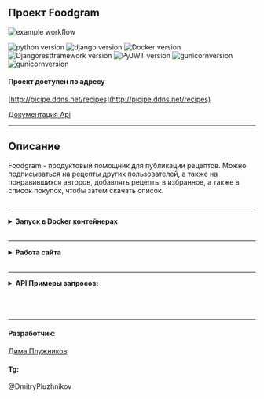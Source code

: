 
## Проект **Foodgram** 

![example workflow](https://github.com/Not-user-1984/foodgram-project-react/actions/workflows/djangorest.yml/badge.svg)

![python version](https://img.shields.io/badge/Python-3.10-green)
![django version](https://img.shields.io/badge/Django-4.1-green)
![Docker version](https://img.shields.io/badge/Docker-4.15-green)
![Djangorestframework version](https://img.shields.io/badge/Djangorestframework-3.14-green)
![PyJWT version](https://img.shields.io/badge/PyJWT-2.6-green)
![gunicornversion](https://img.shields.io/badge/gunicorn-20.01-green)
![gunicornversion](https://img.shields.io/badge/nginx-1.19.3-green)


#### Проект доступен по адресу

[http://picipe.ddns.net/recipes](http://picipe.ddns.net/recipes)

[Документация Api](http://picipe.ddns.net/api/docs/)
<hr>

## Описание

Foodgram - продуктовый помощник для публикации рецептов. Mожно подписываться на рецепты других пользователей, а также на понравившихся авторов, добавлять рецепты в избранное, а также в список покупок, чтобы затем скачать список.
<br> 
<hr>
<details>
<summary><strong>Запуск в Docker контейнерах</strong></summary>
<br>
Установите Docker.

Склонировать проект с git
```
git@github.com:Not-user-1984/foodgram-project-react.git
```

В директории infra/ необходимо создать файл .env:
```
cd infra
touch .env
```

В котором требуется указать переменные окружения, пример:
```
SECRET_KEY=django-insecure-9zls+ggt68%6z^(4xmyunp8v#2wtd!hw%0f47r2ioo4$bvi72n
DB_ENGINE=django.db.backends.postgresql 
DB_NAME=postgres 
POSTGRES_USER=postgres 
POSTGRES_PASSWORD=postgres 
DB_HOST=db
DB_PORT=5432
```

В директории infra/, в файле nginx.conf измените адрес(ip/домен), необходимо указать адрес вашего сервера.

Запустите docker compose
```
docker-compose up -d --build
```

Примените миграции
```

docker-compose exec backendpython manage.py makemigrations
docker-compose exec backend python manage.py migrate
```

Загрузите ингредиенты
```
docker-compose exec backend python manage.py ingred_load
```

Создайте суперпользователя
```
docker-compose exec backend python manage.py createsuperuser
```

Далее соберите статику
```
docker-compose exec backend python manage.py collectstatic --noinput
```
</details>
<br>
<hr>

<details>
<summary><strong> Работа сайта</strong></summary>
<br>

### Уровни доступа пользователей:
Гость (неавторизованный пользователь)
Авторизованный пользователь
Администратор

### Что могут делать неавторизованные пользователи
- Создать аккаунт.
- Просматривать рецепты на главной.
- Просматривать отдельные страницы рецептов.
- Просматривать страницы пользователей.
- Фильтровать рецепты по тегам.

### Что могут делать авторизованные пользователи
- Входить в систему под своим логином и паролем.
- Выходить из системы (разлогиниваться).
- Менять свой пароль.
- Создавать/редактировать/удалять собственные рецепты
- Просматривать рецепты на главной.
- Просматривать страницы пользователей.
- Просматривать отдельные страницы рецептов.
- Фильтровать рецепты по тегам.
- Работать с персональным списком избранного: добавлять в него рецепты или удалять их, просматривать свою страницу избранных рецептов.
- Работать с персональным списком покупок: добавлять/удалять любые рецепты, выгружать файл со количеством необходимых ингридиентов для рецептов из списка покупок.
- Подписываться на публикации авторов рецептов и отменять подписку, просматривать свою страницу подписок.

### Что может делать администратор- 
Администратор обладает всеми правами авторизованного пользователя. 
Плюс к этому он может:
- изменять пароль любого пользователя,
- создавать/блокировать/удалять аккаунты пользователей,
- редактировать/удалять любые рецепты,
- добавлять/удалять/редактировать ингредиенты.
- добавлять/удалять/редактировать теги.

</details>

<br>
<hr>
<details>

<br>
<summary><strong> API Примеры запросов: </strong></summary>
<br>

Примеры запросов:
Для регистрации пользователя, необходимо отправить POST запрос на адрес:
```
http://http://picipe.ddns.net/api/users/
```
Тело запроса
```
{
    "email": "vova_not_is@yandex.ru",
    "username": "vova_bomba23",
    "first_name": "Вова",
    "last_name": "Путкин",
    "password": "baiden_lox"
}
```

Для получения токена, следует отправить POST запрос на адрес:
```
http://http://picipe.ddns.net/api/auth/token/login/
```
Тело запроса
```
{
    "password": "baiden_lox",
    "email": "vova_not_is@yandex.ru"
}
```

Получить список рецептов можно отправив GET запрос на эндпоинт:
```
http://http://picipe.ddns.net/api/recipes/
```

Чтобы создать новый рецепт нужно отправить POST запрос на адрес(Доступно только с токеном):
```
http://http://picipe.ddns.net/api/recipes/
```

Тело запроса
```
{
    "ingredients": [
        {
        "id": 1123,
        "amount": 10
        }
    ],
    "tags": [
        1,
        2
    ],
    "image": "data:image/png;base64,iVBORw0KGgoAAAANSUhEUgAAAAEAAAABAgMAAABieywaAAAACVBMVEUAAAD///9fX1/S0ecCAAAACXBIWXMAAA7EAAAOxAGVKw4bAAAACklEQVQImWNoAAAAggCByxOyYQAAAABJRU5ErkJggg==",
    "name": "string",
    "text": "string",
    "cooking_time": 1
}
```

</details>

<br>
<br>
<br>
<hr>

#### **Разработчик**:
[Дима Плужников](https://github.com/Not-user-1984)

#### **Tg**:
@DmitryPluzhnikov